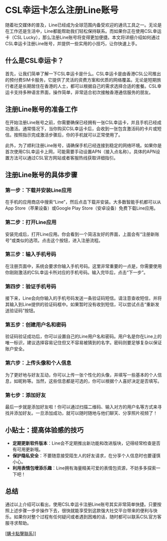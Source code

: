 # CSL幸运卡怎么注册Line账号

随着社交媒体的普及，Line已经成为全球范围内备受欢迎的通讯工具之一。无论是在工作还是生活中，Line都能帮助我们轻松保持联系。而如果你正在使用CSL幸运卡（CSL Lucky），那么注册Line账号将变得更加便捷。本文将详细介绍如何通过CSL幸运卡注册Line账号，并提供一些实用的小技巧，让你快速上手。

## 什么是CSL幸运卡？

首先，让我们简单了解一下CSL幸运卡是什么。CSL幸运卡是由香港CSL公司推出的预付费SIM卡服务，它提供了灵活的资费方案和优质的网络覆盖。无论是短期旅行者还是长期居住在香港的人士，都可以根据自己的需求选择合适的套餐。CSL幸运卡支持多种语言界面，操作简单，非常适合初次接触香港通信服务的朋友。

## 注册Line账号的准备工作

在开始注册Line账号之前，你需要确保已经拥有一张CSL幸运卡，并且手机已经成功激活。通常情况下，当你购买CSL幸运卡后，会收到一张包含激活码的卡片或短信。按照指示完成激活步骤后，你的手机就可以正常使用了。

此外，为了顺利注册Line账号，请确保手机已经连接到稳定的网络环境。如果你是首次使用CSL幸运卡上网，可能需要手动设置APN（接入点名称）。具体的APN设置方法可以通过CSL官方网站或者客服热线获取详细指引。

## 注册Line账号的具体步骤

### 第一步：下载并安装Line应用

在手机的应用商店中搜索“Line”，然后点击下载并安装。大多数智能手机都可以从App Store（苹果设备）或Google Play Store（安卓设备）免费下载Line应用。

### 第二步：打开Line应用

安装完成后，打开Line应用。你会看到一个简洁友好的界面，上面会有“注册新账号”或类似的选项。点击这个按钮，进入注册流程。

### 第三步：输入手机号码

在注册页面中，系统会要求你输入手机号码。这里非常重要的一点是，你需要使用你刚刚激活的CSL幸运卡所对应的手机号码。输入完毕后，点击“下一步”。

### 第四步：验证手机号码

接下来，Line会向你输入的手机号码发送一条验证码短信。请注意查收短信，并将其输入到Line提供的验证码框中。如果暂时没有收到短信，可以尝试点击“重新发送验证码”按钮。

### 第五步：创建用户名和密码

验证码验证成功后，你可以设置自己的Line用户名和密码。用户名是你在Line上的唯一标识，建议选择容易记住但又不容易被猜到的名字。密码则要足够复杂以保证账户安全。

### 第六步：上传头像和个人信息

为了更好地与好友互动，你可以上传一张个性化的头像，并填写一些基本的个人信息，如昵称等。当然，这些信息都是可选的，你可以根据个人喜好决定是否填写。

### 第七步：添加好友

最后一步就是添加好友啦！你可以通过扫描二维码、输入对方的用户名等方式来寻找并添加好友。一旦添加成功，就可以随时随地与他们聊天、分享照片视频了！

## 小贴士：提高体验感的技巧

- **定期更新软件版本**：Line会不定期推出新功能和改进版块，记得经常检查是否有可用更新哦。
- **保护隐私安全**：不要随意接受陌生人的好友请求，在分享个人信息时也要谨慎小心。
- **利用表情包增添乐趣**：Line拥有海量精美可爱的表情包资源，不妨多多探索一下吧！

## 总结

通过以上介绍可以看出，使用CSL幸运卡注册Line账号其实非常简单快捷。只要按照上述步骤一步步操作下去，很快就能享受到这款强大社交平台带来的便利与快乐。如果你对整个过程有任何疑问或者遇到困难的话，随时都可以联系CSL官方客服寻求帮助。

[[購卡點擊聯系](https://t.me/s/esim1088)]]